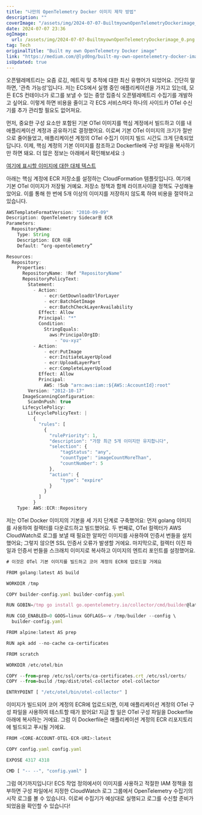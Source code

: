 ```yaml
---
title: "나만의 OpenTelemetry Docker 이미지 제작 방법"
description: ""
coverImage: "/assets/img/2024-07-07-BuiltmyownOpenTelemetryDockerimage_0.png"
date: 2024-07-07 23:36
ogImage: 
  url: /assets/img/2024-07-07-BuiltmyownOpenTelemetryDockerimage_0.png
tag: Tech
originalTitle: "Built my own OpenTelemetry Docker image"
link: "https://medium.com/@lyd0ng/built-my-own-opentelemetry-docker-image-dc6f35257c80"
isUpdated: true
---
```





오픈텔레메트리는 요즘 로깅, 메트릭 및 추적에 대한 최신 유행어가 되었어요. 간단히 말하면, '관측 가능성'입니다. 저는 ECS에서 실행 중인 애플리케이션을 가지고 있는데, 모든 ECS 컨테이너가 로그를 보낼 수 있는 중앙 집중식 오픈텔레메트리 수집기를 개발하고 싶어요. 이렇게 하면 비용을 줄이고 각 ECS 서비스마다 하나의 사이드카 OTel 수신기를 추가 관리할 필요도 없어져요.

먼저, 중요한 구성 요소만 포함된 기본 OTel 이미지를 핵심 계정에서 빌드하고 이를 내 애플리케이션 계정과 공유하기로 결정했어요. 이로써 기본 OTel 이미지의 크기가 절반으로 줄어들었고, 애플리케이션 계정의 OTel 수집기 이미지 빌드 시간도 크게 단축되었답니다. 이제, 핵심 계정의 기본 이미지를 참조하고 Dockerfile에 구성 파일을 복사하기만 하면 돼요. 더 많은 정보는 아래에서 확인해보세요 :)

[여기에 표시할 이미지에 대한 대체 텍스트](/assets/img/2024-07-07-BuiltmyownOpenTelemetryDockerimage_0.png)

아래는 핵심 계정에 ECR 저장소를 설정하는 CloudFormation 템플릿입니다. 여기에 기본 OTel 이미지가 저장될 거예요. 저장소 정책과 함께 라이프사이클 정책도 구성해놓았어요. 이를 통해 한 번에 5개 이상의 이미지를 저장하지 않도록 하여 비용을 절약하고 있습니다.

<div class="content-ad"></div>

```js
AWSTemplateFormatVersion: "2010-09-09"
Description: OpenTelemetry Sidecar용 ECR
Parameters:
  RepositoryName:
    Type: String
    Description: ECR 이름
    Default: “org-opentelemetry”

Resources:
  Repository:
    Properties:
      RepositoryName: !Ref "RepositoryName"
      RepositoryPolicyText:
        Statement:
          - Action:
              - ecr:GetDownloadUrlForLayer
              - ecr:BatchGetImage
              - ecr:BatchCheckLayerAvailability
            Effect: Allow
            Principal: "*"
            Condition:
              StringEquals:
                aws:PrincipalOrgID:
                  - "ou-xyz"
          - Action:
              - ecr:PutImage
              - ecr:InitiateLayerUpload
              - ecr:UploadLayerPart
              - ecr:CompleteLayerUpload
            Effect: Allow
            Principal:
              AWS: !Sub "arn:aws:iam::${AWS::AccountId}:root"
        Version: "2012-10-17"
      ImageScanningConfiguration:
        ScanOnPush: true
      LifecyclePolicy:
        LifecyclePolicyText: |
          {
            "rules": [
              {
                "rulePriority": 1,
                "description": "가장 최근 5개 이미지만 유지합니다",
                "selection": {
                    "tagStatus": "any",
                    "countType": "imageCountMoreThan",
                    "countNumber": 5
                },
                "action": {
                    "type": "expire"
                }
              }
            ]
          }
    Type: AWS::ECR::Repository
```

저는 OTel Docker 이미지의 기본을 세 가지 단계로 구축했어요: 먼저 golang 이미지를 사용하여 컬렉터를 다운로드하고 빌드했어요. 두 번째로, OTel 컬렉터가 AWS CloudWatch로 로그를 보낼 때 필요한 알파인 이미지를 사용하여 인증서 번들을 설치했어요; 그렇지 않으면 SSL 인증서 오류가 발생할 거에요. 마지막으로, 컬렉터 이진 파일과 인증서 번들을 스크래치 이미지로 복사하고 이미지의 엔트리 포인트를 설정했어요.

```js
# 이것은 OTel 기본 이미지를 빌드하고 코어 계정의 ECR에 업로드할 거에요

FROM golang:latest AS build

WORKDIR /tmp

COPY builder-config.yaml builder-config.yaml

RUN GOBIN=/tmp go install go.opentelemetry.io/collector/cmd/builder@latest

RUN CGO_ENABLED=0 GOOS=linux GOFLAGS=-v /tmp/builder --config \
  builder-config.yaml

FROM alpine:latest AS prep

RUN apk add --no-cache ca-certificates

FROM scratch

WORKDIR /etc/otel/bin

COPY --from=prep /etc/ssl/certs/ca-certificates.crt /etc/ssl/certs/
COPY --from=build /tmp/dist/otel-collector otel-collector

ENTRYPOINT [ "/etc/otel/bin/otel-collector" ]
```

이미지가 빌드되어 코어 계정의 ECR에 업로드되면, 이제 애플리케이션 계정의 OTel 구성 파일을 사용하여 테스트할 때가 왔어요! 지금 할 일은 OTel 구성 파일을 Dockerfile 아래에 복사하는 거에요. 그럼 이 Dockerfile은 애플리케이션 계정의 ECR 리포지토리에 빌드되고 푸시될 거에요.


<div class="content-ad"></div>

```js
FROM <CORE-ACCOUNT-OTEL-ECR-URI>:latest

COPY config.yaml config.yaml

EXPOSE 4317 4318

CMD [ "-- --", "config.yaml" ]
```

그럼 여기까지입니다! ECS 작업 정의에서이 이미지를 사용하고 적절한 IAM 정책을 첨부하면 구성 파일에서 지정한 CloudWatch 로그 그룹에서 OpenTelemetry 수집기의 시작 로그를 볼 수 있습니다. 이로써 수집기가 예상대로 실행되고 로그를 수신할 준비가 되었음을 확인할 수 있습니다!